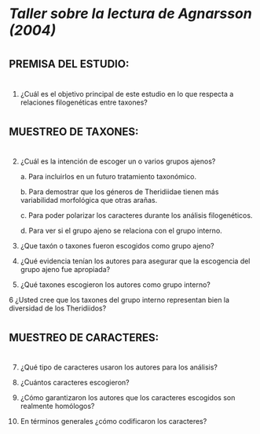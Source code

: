 # _Taller sobre la lectura de Agnarsson (2004)_
#

## PREMISA DEL ESTUDIO:

#
1. ¿Cuál es el objetivo principal de este estudio en lo que respecta a relaciones filogenéticas entre taxones?
#

## MUESTREO DE TAXONES:

#
2. ¿Cuál es la intención de escoger un o varios grupos ajenos?

   a. Para incluirlos en un futuro tratamiento taxonómico.
   
   b. Para demostrar que los géneros de Theridiidae tienen más variabilidad morfológica que otras arañas.
   
   c. Para poder polarizar los caracteres durante los análisis filogenéticos.
   
   d. Para ver si el grupo ajeno se relaciona con el grupo interno.

3. ¿Que taxón o taxones fueron escogidos como grupo ajeno?

4. ¿Qué evidencia tenían los autores para asegurar que la escogencia del grupo ajeno fue apropiada?

5. ¿Qué taxones escogieron los autores como grupo interno?

6 ¿Usted cree que los taxones del grupo interno representan bien la diversidad de los Theridiidos?
#

## MUESTREO DE CARACTERES:

#
7. ¿Qué tipo de caracteres usaron los autores para los análisis?

8. ¿Cuántos caracteres escogieron?

9. ¿Cómo garantizaron los autores que los caracteres escogidos son realmente homólogos?

10. En términos generales ¿cómo codificaron los caracteres?
